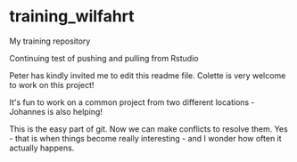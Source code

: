 # training_wilfahrt
My training repository

Continuing test of pushing and pulling from Rstudio

Peter has kindly invited me to edit this readme file. Colette is very welcome to work on this project!

It's fun to work on a common project from two different locations - Johannes is also helping!

This is the easy part of git. Now we can make conflicts to resolve them. Yes - that is when things become really interesting - and I wonder how often it actually happens. 